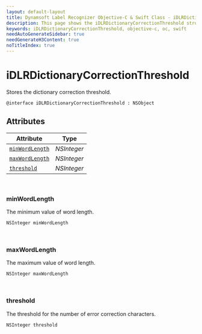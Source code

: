 ```yaml
---
layout: default-layout
title: Dynamsoft Label Recognizer Objective-C & Swift Class - iDLRDictionaryCorrectionThreshold
description: This page shows the iDLRDictionaryCorrectionThreshold struct of Dynamsoft Label Recognizer for iOS SDK.
keywords: iDLRDictionaryCorrectionThreshold, objective-c, oc, swift
needAutoGenerateSidebar: true
needGenerateH3Content: true
noTitleIndex: true
---
```



# iDLRDictionaryCorrectionThreshold

Stores the dictionary correction threshold.

```objc
@interface iDLRDictionaryCorrectionThreshold : NSObject 
```

## Attributes
  
| Attribute | Type |
|---------- | ---- |
| [`minWordLength`](#minwordlength) | *NSInteger* |
| [`maxWordLength`](#maxwordlength) | *NSInteger* |
| [`threshold`](#threshold) | *NSInteger* |

&nbsp;

### minWordLength

The minimum value of word length.

```objc
NSInteger minWordLength
```

&nbsp;

### maxWordLength

The maximum value of word length.

```objc
NSInteger maxWordLength
```

&nbsp;

### threshold

The threshold for the number of error correction characters.

```objc
NSInteger threshold
```
